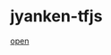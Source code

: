 # jyanken-tfjs
[open](https://rawcdn.githack.com/Otatoge/jyanken-tfjs/6348a1bbd15cf19e2fbd618746b720c8e181f3f3/dist/index.html)